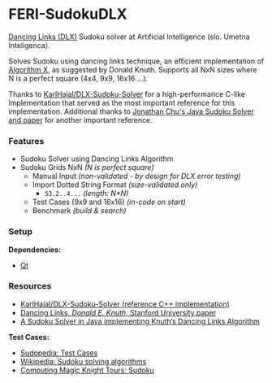# FERI-SudokuDLX

[Dancing Links (DLX)](https://en.wikipedia.org/wiki/Dancing_Links) Sudoku solver at Artificial Intelligence (slo. Umetna Inteligenca).

Solves Sudoku using dancing links technique, an efficient implementation of [Algorithm X](https://en.wikipedia.org/wiki/Knuth%27s_Algorithm_X), as suggested by Donald Knuth. Supports all NxN sizes where N is a perfect square (4x4, 9x9, 16x16 ...).

Thanks to [KarlHajal/DLX-Sudoku-Solver](https://github.com/KarlHajal/DLX-Sudoku-Solver) for a high-performance C-like implementation that served as the most important reference for this implementation. Additional thanks to [Jonathan Chu's Java Sudoku Solver and paper](https://www.ocf.berkeley.edu/~jchu/publicportal/sudoku/sudoku.paper.html) for another important reference.

### Features

- Sudoku Solver using Dancing Links Algorithm
- Sudoku Grids NxN _(N is perfect square)_
  - Manual Input _(non-validated - by design for DLX error testing)_
  - Import Dotted String Format _(size-validated only)_
    - `53.2..4...` _(length: N*N)_
  - Test Cases (9x9 and 16x16) _(in-code on start)_
  - Benchmark _(build & search)_

### Setup

**Dependencies:**
- [Qt](https://www.qt.io/)

### Resources

- [KarlHajal/DLX-Sudoku-Solver (reference C++ implementation)](https://github.com/KarlHajal/DLX-Sudoku-Solver)
- [Dancing Links, _Donald E. Knuth_, Stanford University paper](https://www.ocf.berkeley.edu/~jchu/publicportal/sudoku/0011047.pdf)
- [A Sudoku Solver in Java implementing Knuth’s Dancing Links Algorithm](https://www.ocf.berkeley.edu/~jchu/publicportal/sudoku/sudoku.paper.html)

**Test Cases:**
- [Sudopedia: Test Cases](http://sudopedia.enjoysudoku.com/Test_Cases.html)
- [Wikipedia: Sudoku solving algorithms](https://en.wikipedia.org/wiki/Sudoku_solving_algorithms)
- [Computing Magic Knight Tours: Sudoku](http://magictour.free.fr/sudoku.htm)
